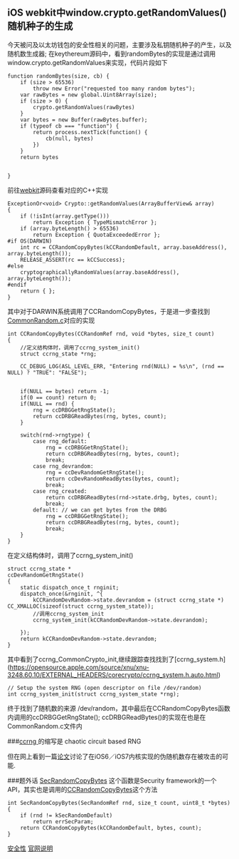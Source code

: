 ## iOS webkit中window.crypto.getRandomValues()随机种子的生成

今天被问及以太坊钱包的安全性相关的问题，主要涉及私钥随机种子的产生，以及随机数生成器;
在keythereum源码中，看到randomBytes的实现是通过调用window.crypto.getRandomValues来实现，代码片段如下

```
function randomBytes(size, cb) {
    if (size > 65536)
        throw new Error("requested too many random bytes");
    var rawBytes = new global.Uint8Array(size);
    if (size > 0) {
        crypto.getRandomValues(rawBytes)
    }
    var bytes = new Buffer(rawBytes.buffer);
    if (typeof cb === "function") {
        return process.nextTick(function() {
            cb(null, bytes)
        })
    }
    return bytes
    
    
}

```


前往[webkit](https://github.com/WebKit/webkit/blob/c7c6818a1e4efbf7acb188d1248401a6ec3e08e0/Source/WebCore/page/Crypto.cpp)源码查看对应的C++实现


```
ExceptionOr<void> Crypto::getRandomValues(ArrayBufferView& array)
{
    if (!isInt(array.getType()))
        return Exception { TypeMismatchError };
    if (array.byteLength() > 65536)
        return Exception { QuotaExceededError };
#if OS(DARWIN)
    int rc = CCRandomCopyBytes(kCCRandomDefault, array.baseAddress(), array.byteLength());
    RELEASE_ASSERT(rc == kCCSuccess);
#else
    cryptographicallyRandomValues(array.baseAddress(), array.byteLength());
#endif
    return { };
}

```

其中对于DARWIN系统调用了CCRandomCopyBytes，于是进一步查找到[CommonRandom.c](https://opensource.apple.com/source/CommonCrypto/CommonCrypto-60026/Source/API/CommonRandom.c)对应的实现

```
int CCRandomCopyBytes(CCRandomRef rnd, void *bytes, size_t count)
{	
	//定义结构体时，调用了ccrng_system_init()
    struct ccrng_state *rng;
    
    CC_DEBUG_LOG(ASL_LEVEL_ERR, "Entering rnd(NULL) = %s\n", (rnd == NULL) ? "TRUE": "FALSE");

    
    if(NULL == bytes) return -1;
    if(0 == count) return 0;
    if(NULL == rnd) {
        rng = ccDRBGGetRngState();
        return ccDRBGReadBytes(rng, bytes, count);
    }
    
    switch(rnd->rngtype) {
        case rng_default:
            rng = ccDRBGGetRngState();
            return ccDRBGReadBytes(rng, bytes, count);
            break;
        case rng_devrandom:
            rng = ccDevRandomGetRngState();
            return ccDevRandomReadBytes(bytes, count);
            break;
        case rng_created:
            return ccDRBGReadBytes(rnd->state.drbg, bytes, count);
            break;
        default: // we can get bytes from the DRBG
            rng = ccDRBGGetRngState();
            return ccDRBGReadBytes(rng, bytes, count);
            break;
    }
}
```

在定义结构体时，调用了ccrng_system_init()

```
struct ccrng_state *
ccDevRandomGetRngState()
{
    static dispatch_once_t rnginit;
    dispatch_once(&rnginit, ^{        
        kCCRandomDevRandom->state.devrandom = (struct ccrng_state *) CC_XMALLOC(sizeof(struct ccrng_system_state));
        //调用ccrng_system_init
        ccrng_system_init(kCCRandomDevRandom->state.devrandom);
        
    });
    return kCCRandomDevRandom->state.devrandom;
}

```


其中看到了ccrng_CommonCrypto_init,继续跟踪查找找到了[ccrng_system.h]
(https://opensource.apple.com/source/xnu/xnu-3248.60.10/EXTERNAL_HEADERS/corecrypto/ccrng_system.h.auto.html)

```
// Setup the system RNG (open descriptor on file /dev/random)
int ccrng_system_init(struct ccrng_system_state *rng);
```

终于找到了随机数的来源 /dev/random，其中最后在CCRandomCopyBytes函数内调用的ccDRBGGetRngState(); ccDRBGReadBytes()的实现在也是在CommonRandom.c文件内

###[ccrng ](https://www.researchgate.net/publication/225201997_Random_number_generation_using_a_chaotic_circuit)
的缩写是 chaotic circuit based RNG

但在网上看到一篇[论文](http://mista.nu/research/early_random-paper.pdf)讨论了在iOS6／iOS7内核实现的伪随机数存在被攻击的可能.

###题外话
[SecRandomCopyBytes](https://developer.apple.com/documentation/security/1399291-secrandomcopybytes)
这个函数是Security framework的一个API，其实也是调用的[CCRandomCopyBytes](https://opensource.apple.com/source/Security/Security-55471/libsecurity_keychain/lib/SecRandom.c)这个方法

```
int SecRandomCopyBytes(SecRandomRef rnd, size_t count, uint8_t *bytes) {
    if (rnd != kSecRandomDefault)
        return errSecParam;
    return CCRandomCopyBytes(kCCRandomDefault, bytes, count);
}
```

[安全性](https://stackoverflow.com/questions/21734909/is-os-xs-secrandomcopybytes-fork-safe)
[官网说明](https://developer.apple.com/documentation/security/randomization_services)


